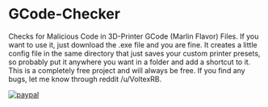 # GCode-Checker
Checks for Malicious Code in 3D-Printer GCode (Marlin Flavor) Files.
If you want to use it, just download the .exe file and you are fine. It creates a little config file in the same directory that just saves your custom printer presets, so probably put it anywhere you want in a folder and add a shortcut to it.
This is a completely free project and will always be free. If you find any bugs, let me know through reddit /u/VoltexRB.

[![paypal](https://www.paypalobjects.com/en_US/i/btn/btn_donateCC_LG.gif)](https://www.paypal.com/cgi-bin/webscr?cmd=_s-xclick&hosted_button_id=SC2252X6H543S&source=url)
